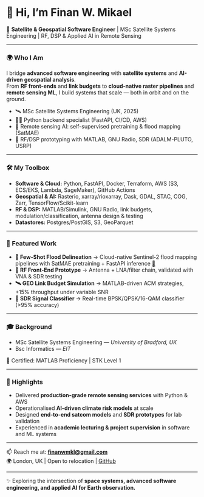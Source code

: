 # 👋 Hi, I’m Finan W. Mikael  

🚀 **Satellite & Geospatial Software Engineer** | MSc Satellite Systems Engineering | RF, DSP & Applied AI in Remote Sensing  

---

### 🌍 Who I Am
I bridge **advanced software engineering** with **satellite systems** and **AI-driven geospatial analysis**.  
From **RF front-ends** and **link budgets** to **cloud-native raster pipelines** and **remote sensing ML**, I build systems that scale — both in orbit and on the ground.  

- 🛰️ MSc Satellite Systems Engineering (UK, 2025)  
- 👨‍💻 Python backend specialist (FastAPI, CI/CD, AWS)  
- 🤖 Remote sensing AI: self-supervised pretraining & flood mapping (SatMAE)  
- 📡 RF/DSP prototyping with MATLAB, GNU Radio, SDR (ADALM-PLUTO, USRP)  

---

### 🛠️ My Toolbox
- **Software & Cloud:** Python, FastAPI, Docker, Terraform, AWS (S3, ECS/EKS, Lambda, SageMaker), GitHub Actions  
- **Geospatial & AI:** Rasterio, xarray/rioxarray, Dask, GDAL, STAC, COG, Zarr, TensorFlow/Scikit-learn  
- **RF & DSP:** MATLAB/Simulink, GNU Radio, link budgets, modulation/classification, antenna design & testing  
- **Datastores:** Postgres/PostGIS, S3, GeoParquet  

---

### 📂 Featured Work
- **🌊 Few-Shot Flood Delineation** → Cloud-native Sentinel-2 flood mapping pipelines with SatMAE pretraining + FastAPI inference [🔗](https://github.com/finn-1o8/Few-shot-Flood-Delineation)  
- **📡 RF Front-End Prototype** → Antenna + LNA/filter chain, validated with VNA & SDR testing  
- **🛰️ GEO Link Budget Simulation** → MATLAB-driven ACM strategies, +15% throughput under variable SNR  
- **📶 SDR Signal Classifier** → Real-time BPSK/QPSK/16-QAM classifier (>95% accuracy)  

---

### 🎓 Background
- MSc Satellite Systems Engineering — *University of Bradford, UK* 
- Bsc Informatics — *EIT*  

📜 Certified: MATLAB Proficiency | STK Level 1  

---

### 🌟 Highlights
- Delivered **production-grade remote sensing services** with Python & AWS  
- Operationalised **AI-driven climate risk models** at scale  
- Designed **end-to-end satcom models** and **SDR prototypes** for lab validation  
- Experienced in **academic lecturing & project supervision** in software and ML systems  

---

📫 Reach me at: **[finanwmkl@gmail.com](mailto:finanwmkl@gmail.com)**  
🌍 London, UK | Open to relocation | [GitHub](https://github.com/finn-1o8)  

---
✨ Exploring the intersection of **space systems, advanced software engineering, and applied AI for Earth observation.**
